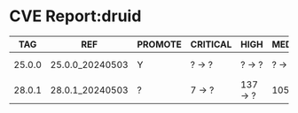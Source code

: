 # CVE Report:druid
|  TAG   |       REF       | PROMOTE | CRITICAL |   HIGH   |  MEDIUM  |   LOW   | UNKNOWN |
|--------|-----------------|---------|----------|----------|----------|---------|---------|
| 25.0.0 | 25.0.0_20240503 | Y       | ? -> ?   | ? -> ?   | ? -> ?   | ? -> ?  | ? -> ?  |
| 28.0.1 | 28.0.1_20240503 | ?       | 7 -> ?   | 137 -> ? | 105 -> ? | 34 -> ? | 0 -> ?  |
